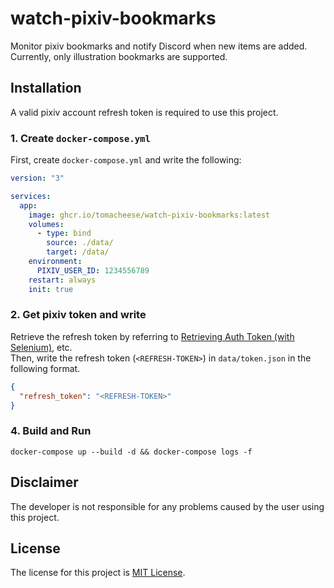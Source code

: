 # watch-pixiv-bookmarks

Monitor pixiv bookmarks and notify Discord when new items are added.  
Currently, only illustration bookmarks are supported.

## Installation

A valid pixiv account refresh token is required to use this project.

### 1. Create `docker-compose.yml`

First, create `docker-compose.yml` and write the following:

```yaml
version: "3"

services:
  app:
    image: ghcr.io/tomacheese/watch-pixiv-bookmarks:latest
    volumes:
      - type: bind
        source: ./data/
        target: /data/
    environment:
      PIXIV_USER_ID: 1234556789
    restart: always
    init: true
```

### 2. Get pixiv token and write

Retrieve the refresh token by referring to [Retrieving Auth Token (with Selenium)](https://gist.github.com/upbit/6edda27cb1644e94183291109b8a5fde), etc.  
Then, write the refresh token (`<REFRESH-TOKEN>`) in `data/token.json` in the following format.

```json
{
  "refresh_token": "<REFRESH-TOKEN>"
}
```

### 4. Build and Run

```shell
docker-compose up --build -d && docker-compose logs -f
```

## Disclaimer

The developer is not responsible for any problems caused by the user using this project.

## License

The license for this project is [MIT License](LICENSE).
